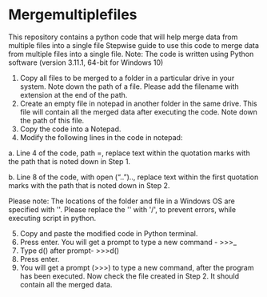 # Mergemultiplefiles
This repository contains a python code that will help merge data from multiple files into a single file
Stepwise guide to use this code to merge data from multiple files into a single file.
Note: The code is written using Python software (version 3.11.1, 64-bit for Windows 10) 
1. Copy all files to be merged to a folder in a particular drive in your system.
Note down the path of a file. Please add the filename with extension at the end of the path.
2. Create an empty file in notepad in another folder in the same drive. This file will contain all the merged data after executing the code.
Note down the path of this file.
3. Copy the code into a Notepad. 
4. Modify the following lines in the code in notepad:

  a. Line 4 of the code, path =, replace text within the quotation marks  with the path that is noted down in Step 1.

  b. Line 8 of the code, with open (“..”).., replace text within the first quotation marks with the path that is noted down in Step 2.

Please note:
The locations of the folder and file in a Windows OS are specified with '\'. Please replace the '\' with '/', to prevent errors, while executing script in python.

5. Copy and paste the modified code in Python terminal.
6. Press enter. You will get a prompt to type a new command - >>>_
7. Type d() after prompt- >>>d()
8. Press enter.
9. You will get a prompt (>>>) to type a new command, after the program has been executed. 
   Now check the file created in Step 2. It should contain all the merged data. 
